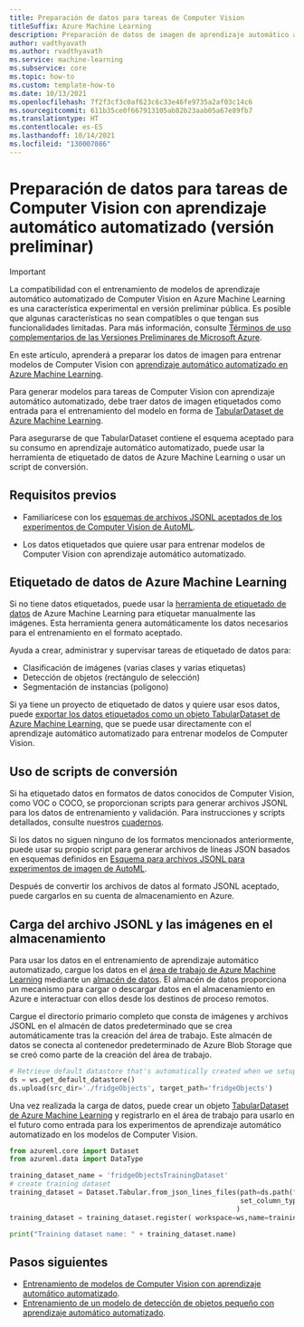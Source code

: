 ```yaml
---
title: Preparación de datos para tareas de Computer Vision
titleSuffix: Azure Machine Learning
description: Preparación de datos de imagen de aprendizaje automático automatizado de Azure Machine Learning para entrenar modelos de Computer Vision en la clasificación, la detección de objetos y la segmentación
author: vadthyavath
ms.author: rvadthyavath
ms.service: machine-learning
ms.subservice: core
ms.topic: how-to
ms.custom: template-how-to
ms.date: 10/13/2021
ms.openlocfilehash: 7f2f3cf3c0af623c6c33e46fe9735a2af03c14c6
ms.sourcegitcommit: 611b35ce0f667913105ab82b23aab05a67e89fb7
ms.translationtype: HT
ms.contentlocale: es-ES
ms.lasthandoff: 10/14/2021
ms.locfileid: "130007086"
---
```

# <a name="prepare-data-for-computer-vision-tasks-with-automated-machine-learning-preview"></a>Preparación de datos para tareas de Computer Vision con aprendizaje automático automatizado (versión preliminar)

> [!IMPORTANT]
> La compatibilidad con el entrenamiento de modelos de aprendizaje automático automatizado de Computer Vision en Azure Machine Learning es una característica experimental en versión preliminar pública. Es posible que algunas características no sean compatibles o que tengan sus funcionalidades limitadas. Para más información, consulte [Términos de uso complementarios de las Versiones Preliminares de Microsoft Azure](https://azure.microsoft.com/support/legal/preview-supplemental-terms/).

En este artículo, aprenderá a preparar los datos de imagen para entrenar modelos de Computer Vision con [aprendizaje automático automatizado en Azure Machine Learning](concept-automated-ml.md). 

Para generar modelos para tareas de Computer Vision con aprendizaje automático automatizado, debe traer datos de imagen etiquetados como entrada para el entrenamiento del modelo en forma de [TabularDataset de Azure Machine Learning](/python/api/azureml-core/azureml.data.tabulardataset). 

Para asegurarse de que TabularDataset contiene el esquema aceptado para su consumo en aprendizaje automático automatizado, puede usar la herramienta de etiquetado de datos de Azure Machine Learning o usar un script de conversión. 

## <a name="prerequisites"></a>Requisitos previos

* Familiarícese con los [esquemas de archivos JSONL aceptados de los experimentos de Computer Vision de AutoML](reference-automl-images-schema.md).

* Los datos etiquetados que quiere usar para entrenar modelos de Computer Vision con aprendizaje automático automatizado.

## <a name="azure-machine-learning-data-labeling"></a>Etiquetado de datos de Azure Machine Learning

Si no tiene datos etiquetados, puede usar la [herramienta de etiquetado de datos](how-to-create-image-labeling-projects.md) de Azure Machine Learning para etiquetar manualmente las imágenes. Esta herramienta genera automáticamente los datos necesarios para el entrenamiento en el formato aceptado.

Ayuda a crear, administrar y supervisar tareas de etiquetado de datos para: 

+ Clasificación de imágenes (varias clases y varias etiquetas)
+ Detección de objetos (rectángulo de selección)
+ Segmentación de instancias (polígono)

Si ya tiene un proyecto de etiquetado de datos y quiere usar esos datos, puede [exportar los datos etiquetados como un objeto TabularDataset de Azure Machine Learning](how-to-create-image-labeling-projects.md#export-the-labels), que se puede usar directamente con el aprendizaje automático automatizado para entrenar modelos de Computer Vision.

## <a name="use-conversion-scripts"></a>Uso de scripts de conversión

Si ha etiquetado datos en formatos de datos conocidos de Computer Vision, como VOC o COCO, se proporcionan scripts para generar archivos JSONL para los datos de entrenamiento y validación. Para instrucciones y scripts detallados, consulte nuestros [cuadernos](https://github.com/Azure/azureml-examples/tree/main/python-sdk/tutorials/automl-with-azureml).

Si los datos no siguen ninguno de los formatos mencionados anteriormente, puede usar su propio script para generar archivos de líneas JSON basados en esquemas definidos en [Esquema para archivos JSONL para experimentos de imagen de AutoML](reference-automl-images-schema.md).

Después de convertir los archivos de datos al formato JSONL aceptado, puede cargarlos en su cuenta de almacenamiento en Azure. 

## <a name="upload-the-jsonl-file-and-images-to-storage"></a>Carga del archivo JSONL y las imágenes en el almacenamiento

Para usar los datos en el entrenamiento de aprendizaje automático automatizado, cargue los datos en el [área de trabajo de Azure Machine Learning](concept-workspace.md) mediante un [almacén de datos](how-to-access-data.md). El almacén de datos proporciona un mecanismo para cargar o descargar datos en el almacenamiento en Azure e interactuar con ellos desde los destinos de proceso remotos.

Cargue el directorio primario completo que consta de imágenes y archivos JSONL en el almacén de datos predeterminado que se crea automáticamente tras la creación del área de trabajo.  Este almacén de datos se conecta al contenedor predeterminado de Azure Blob Storage que se creó como parte de la creación del área de trabajo.

```python
# Retrieve default datastore that's automatically created when we setup a workspace
ds = ws.get_default_datastore()
ds.upload(src_dir='./fridgeObjects', target_path='fridgeObjects')
```
Una vez realizada la carga de datos, puede crear un objeto [TabularDataset de Azure Machine Learning](/python/api/azureml-core/azureml.data.tabulardataset) y registrarlo en el área de trabajo para usarlo en el futuro como entrada para los experimentos de aprendizaje automático automatizado en los modelos de Computer Vision.

```python
from azureml.core import Dataset
from azureml.data import DataType

training_dataset_name = 'fridgeObjectsTrainingDataset'
# create training dataset
training_dataset = Dataset.Tabular.from_json_lines_files(path=ds.path("fridgeObjects/train_annotations.jsonl"),
                                                         set_column_types={"image_url": DataType.to_stream(ds.workspace)}
                                                        )
training_dataset = training_dataset.register( workspace=ws,name=training_dataset_name)

print("Training dataset name: " + training_dataset.name)
```

## <a name="next-steps"></a>Pasos siguientes

* [Entrenamiento de modelos de Computer Vision con aprendizaje automático automatizado](how-to-auto-train-image-models.md).
* [Entrenamiento de un modelo de detección de objetos pequeño con aprendizaje automático automatizado](how-to-use-automl-small-object-detect.md). 